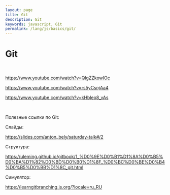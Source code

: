 ```yaml
---
layout: page
title: Git
description: Git
keywords: javascript, Git
permalink: /lang/js/basics/git/
---
```


# Git

<br/>

https://www.youtube.com/watch?v=QlgZZkowIOc

https://www.youtube.com/watch?v=rs5yCsnjAa4

https://www.youtube.com/watch?v=kHbleo8_vAs

<br/>

Полезные ссылки по Git:

Слайды:

https://slides.com/anton_bely/saturday-talk#/2

Структура:

https://uleming.github.io/gitbook/1_%D0%9E%D0%B1%D1%8A%D0%B5%D0%BA%D1%82%D0%BD%D0%B0%D1%8F_%D0%BC%D0%BE%D0%B4%D0%B5%D0%BB%D1%8C_git.html

Симулятор:

https://learngitbranching.js.org/?locale=ru_RU
